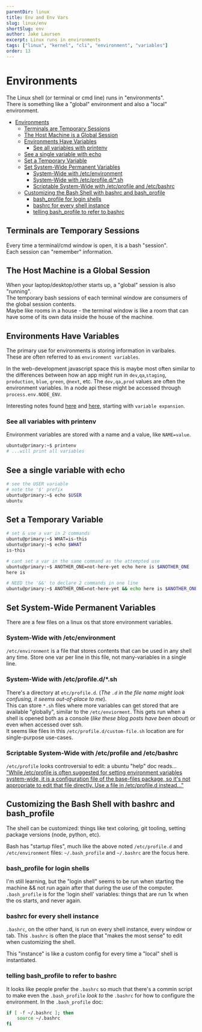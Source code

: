 ```yaml
---
parentDir: linux
title: Env and Env Vars
slug: linux/env
shortSlug: env
author: Jake Laursen
excerpt: Linux runs in environments
tags: ["linux", "kernel", "cli", "environment", "variables"]
order: 13
---
```


# Environments
The Linux shell (or terminal or cmd line) runs in "environments".  
There is something like a "global" environment and also a "local" environment.  

- [Environments](#environments)
  - [Terminals are Temporary Sessions](#terminals-are-temporary-sessions)
  - [The Host Machine is a Global Session](#the-host-machine-is-a-global-session)
  - [Environments Have Variables](#environments-have-variables)
    - [See all variables with printenv](#see-all-variables-with-printenv)
  - [See a single variable with echo](#see-a-single-variable-with-echo)
  - [Set a Temporary Variable](#set-a-temporary-variable)
  - [Set System-Wide Permanent Variables](#set-system-wide-permanent-variables)
    - [System-Wide with /etc/environment](#system-wide-with-etcenvironment)
    - [System-Wide with /etc/profile.d/\*.sh](#system-wide-with-etcprofiledsh)
    - [Scriptable System-Wide with /etc/profile and /etc/bashrc](#scriptable-system-wide-with-etcprofile-and-etcbashrc)
  - [Customizing the Bash Shell with bashrc and bash\_profile](#customizing-the-bash-shell-with-bashrc-and-bash_profile)
    - [bash\_profile for login shells](#bash_profile-for-login-shells)
    - [bashrc for every shell instance](#bashrc-for-every-shell-instance)
    - [telling bash\_profile to refer to bashrc](#telling-bash_profile-to-refer-to-bashrc)
## Terminals are Temporary Sessions
Every time a terminal/cmd window is open, it is a bash "session".  
Each session can "remember" information. 

## The Host Machine is a Global Session
When your laptop/desktop/other starts up, a "global" session is also "running".  
The temporary bash sessions of each terminal window are consumers of the global session contents.  
Maybe like rooms in a house - the terminal window is like a room that can have some of its own data inside the house of the machine.  

## Environments Have Variables
The primary use for environments is storing information in varibales.  
These are often referred to as `environment variables`.   

In the web-development javascript space this is maybe most often similar to the differences between how an app might run in `dev`,`qa`,`staging`, `production`, `blue`, `green`, `@next`, etc. The `dev,qa,prod` values are often the environment variables. In a node api these might be accessed through `process.env.NODE_ENV`.  

Interesting notes found [here](https://www.gnu.org/software/bash/manual/html_node/Shell-Parameter-Expansion.html) and [here](https://www.gnu.org/software/bash/manual/html_node/Shell-Parameter-Expansion.html), starting with `variable expansion`.  

### See all variables with printenv
Environment variables are stored with a name and a value, like `NAME=value`.  
```bash
ubuntu@primary:~$ printenv
# ...will print all variables
```
## See a single variable with echo
```bash
# see the USER variable
# note the '$' prefix
ubuntu@primary:~$ echo $USER
ubuntu
```

## Set a Temporary Variable 

```bash
# set & use a var in 2 commands
ubuntu@primary:~$ WHAT=is-this
ubuntu@primary:~$ echo $WHAT
is-this

# cant set a var in the same command as the attempted use
ubuntu@primary:~$ ANOTHER_ONE=not-here-yet echo here is $ANOTHER_ONE
here is

# NEED the '&&' to declare 2 commands in one line
ubuntu@primary:~$ ANOTHER_ONE=not-here-yet && echo here is $ANOTHER_ONEhere is not-here-yet
```

## Set System-Wide Permanent Variables  
There are a few files on a linux os that store environment variables.  

### System-Wide with /etc/environment
`/etc/environment` is a file that stores contents that can be used in any shell any time. Store one var per line in this file, not many-variables in a single line.  

### System-Wide with /etc/profile.d/*.sh
There's a directory at `etc/profile.d`. (_The `.d` in the file name might look confusing, it seems out-of-place to me_).  
This can store `*.sh` files where more variables can get stored that are available "globally", similar to the `/etc/enviorment`. 
This gets run when a shell is opened both as a console (_like these blog posts have been about_) or even when accessed over ssh.  
It seems like files in this `/etc/profile.d/custom-file.sh` location are for single-purpose use-cases.  

### Scriptable System-Wide with /etc/profile and /etc/bashrc
`/etc/profile` looks controversial to edit: a ubuntu "help" doc reads...   
["While /etc/profile is often suggested for setting environment variables system-wide, it is a configuration file of the base-files package, so it's not appropriate to edit that file directly. Use a file in /etc/profile.d instead..."](https://help.ubuntu.com/community/EnvironmentVariables#A.2Fetc.2Fprofile.d.2F.2A.sh)

## Customizing the Bash Shell with bashrc and bash_profile
The shell can be customized: things like text coloring, git tooling, setting package versions (node, python, etc).  

Bash has "startup files", much like the above noted `/etc/profile.d` and `/etc/environment` files: `~/.bash_profile` and `~/.bashrc` are the focus here.  

### bash_profile for login shells
I'm still learning, but the "login shell" seems to be run when starting the machine && not run again after that during the use of the computer.  
`.bash_profile` is for the 'login shell' variables: things that are run 1x when the os starts, and never again.  

### bashrc for every shell instance
`.bashrc`, on the other hand, is run on every shell instance, every window or tab. This `.bashrc` is often the place that "makes the most sense" to edit when customizing the shell.  

This "instance" is like a custom config for every time a "local" shell is instantiated.  

### telling bash_profile to refer to bashrc
It looks like people prefer the `.bashrc` so much that there's a commin script to make even the `.bash_profile` _look to_ the `.bashrc` for how to configure the environment. In the `.bash_profile` doc:  
```bash
if [ -f ~/.bashrc ]; then
    source ~/.bashrc
fi
```
